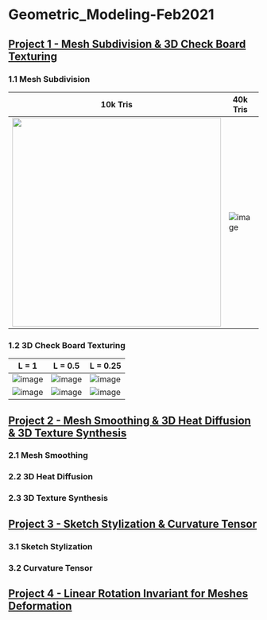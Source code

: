 # Geometric_Modeling-Feb2021

## [Project 1 - Mesh Subdivision & 3D Check Board Texturing](https://github.com/yuantianle/Geometric_Modeling-Feb2021/tree/main/Project1_MeshSubdivision_%26_3DCheckBoardTexturing)

### 1.1 Mesh Subdivision

|10k Tris|40k Tris|160k Tris|
|-|-|-|
|<img src="https://github.com/yuantianle/Geometric_Modeling-Feb2021/assets/61530469/e8907b79-2980-41d1-9bf2-e89fed401474)" width="420"/>|![image](https://github.com/yuantianle/Geometric_Modeling-Feb2021/assets/61530469/54ba6186-479f-45ab-b50b-78ffc8b2a7a4)|![image](https://github.com/yuantianle/Geometric_Modeling-Feb2021/assets/61530469/9b1c29b7-1d28-464a-9a75-1c3f8aa211db)|

### 1.2 3D Check Board Texturing

|L = 1 | L = 0.5 | L = 0.25 |
|-|-|-|
|![image](https://github.com/yuantianle/Geometric_Modeling-Feb2021/assets/61530469/35e83bca-161a-4a82-a79c-7ac1ec46781f)|![image](https://github.com/yuantianle/Geometric_Modeling-Feb2021/assets/61530469/601e2198-7f2d-4509-ba29-25409d5d223e)|![image](https://github.com/yuantianle/Geometric_Modeling-Feb2021/assets/61530469/9f49be42-7033-47f7-9d5c-9d132ed30010)|
|![image](https://github.com/yuantianle/Geometric_Modeling-Feb2021/assets/61530469/7859b2b8-a297-4190-a2ab-8f73a2839c71)|![image](https://github.com/yuantianle/Geometric_Modeling-Feb2021/assets/61530469/e1bc791f-1067-445e-bd6b-f734c6abe27c)|![image](https://github.com/yuantianle/Geometric_Modeling-Feb2021/assets/61530469/d2cdc0be-cea0-42b0-a2f5-3b5d2e6282a1)|

## [Project 2 - Mesh Smoothing & 3D Heat Diffusion & 3D Texture Synthesis](https://github.com/yuantianle/Geometric_Modeling-Feb2021/tree/main/Project2_MeshSmoothing_%26_3DHeatDiffusion_%26_3DTexSynthesis)

### 2.1 Mesh Smoothing

### 2.2 3D Heat Diffusion

### 2.3 3D Texture Synthesis

## [Project 3 - Sketch Stylization & Curvature Tensor](https://github.com/yuantianle/Geometric_Modeling-Feb2021/tree/main/Project3_SketchStylization_%26_CurvatureTensor)

### 3.1 Sketch Stylization

### 3.2 Curvature Tensor

## [Project 4 - Linear Rotation Invariant for Meshes Deformation](https://github.com/yuantianle/Geometric_Modeling-Feb2021/tree/main/Project4_LinearRotationInvariant_%26_MeshesDeformation)
